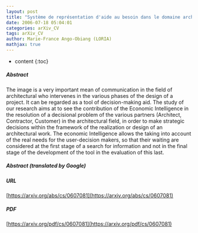```yaml
---
layout: post
title: "Système de représentation d'aide au besoin dans le domaine architectural"
date: 2006-07-18 05:04:01
categories: arXiv_CV
tags: arXiv_CV
author: Marie-France Ango-Obiang (LORIA)
mathjax: true
---
```


* content
{:toc}

##### Abstract
The image is a very important mean of communication in the field of architectural who intervenes in the various phases of the design of a project. It can be regarded as a tool of decision-making aid. The study of our research aims at to see the contribution of the Economic Intelligence in the resolution of a decisional problem of the various partners (Architect, Contractor, Customer) in the architectural field, in order to make strategic decisions within the framework of the realization or design of an architectural work. The economic Intelligence allows the taking into account of the real needs for the user-decision makers, so that their waiting are considered at the first stage of a search for information and not in the final stage of the development of the tool in the evaluation of this last.

##### Abstract (translated by Google)


##### URL
[https://arxiv.org/abs/cs/0607081](https://arxiv.org/abs/cs/0607081)

##### PDF
[https://arxiv.org/pdf/cs/0607081](https://arxiv.org/pdf/cs/0607081)

